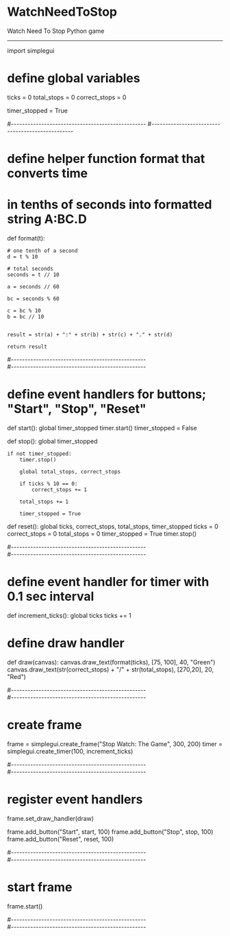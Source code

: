 # WatchNeedToStop
Watch Need To Stop Python game


-------
 

import simplegui


# define global variables
ticks = 0
total_stops = 0
correct_stops = 0

timer_stopped = True

#-------------------------------------------------
#-------------------------------------------------


# define helper function format that converts time
# in tenths of seconds into formatted string A:BC.D
def format(t):
    
    # one tenth of a second
    d = t % 10
    
    # total seconds
    seconds = t // 10

    a = seconds // 60
    
    bc = seconds % 60
    
    c = bc % 10
    b = bc // 10
    
    
    result = str(a) + ":" + str(b) + str(c) + "." + str(d)
    
    return result
    
#-------------------------------------------------    
#-------------------------------------------------

    
# define event handlers for buttons; "Start", "Stop", "Reset"

def start():
    global timer_stopped
    timer.start()
    timer_stopped = False

    
def stop():
    global timer_stopped
    
    if not timer_stopped:
        timer.stop()

        global total_stops, correct_stops

        if ticks % 10 == 0:
            correct_stops += 1

        total_stops += 1
        
        timer_stopped = True
    

def reset():
    global ticks, correct_stops, total_stops, timer_stopped
    ticks = 0
    correct_stops = 0
    total_stops = 0
    timer_stopped = True
    timer.stop()


#-------------------------------------------------    
#-------------------------------------------------


# define event handler for timer with 0.1 sec interval

def increment_ticks():
    global ticks
    ticks += 1


# define draw handler

def draw(canvas):
    canvas.draw_text(format(ticks), [75, 100], 40, "Green")
    canvas.draw_text(str(correct_stops) + "/" + str(total_stops), [270,20], 20, "Red")
  

#-------------------------------------------------    
#-------------------------------------------------
    
    
# create frame

frame = simplegui.create_frame("Stop Watch: The Game", 300, 200)
timer = simplegui.create_timer(100, increment_ticks)

#-------------------------------------------------    
#-------------------------------------------------


# register event handlers

frame.set_draw_handler(draw)

frame.add_button("Start", start, 100)
frame.add_button("Stop", stop, 100)
frame.add_button("Reset", reset, 100)


#-------------------------------------------------    
#-------------------------------------------------

# start frame

frame.start()


#-------------------------------------------------    
#-------------------------------------------------

